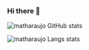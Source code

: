 ### Hi there 👋

![matharaujo GitHub stats](https://github-readme-stats.vercel.app/api?username=matharaujo&theme=prussian&show_icons=true)

![matharaujo Langs stats](https://github-readme-stats.vercel.app/api/top-langs/?username=matharaujo&theme=prussian&show_icons=true)
